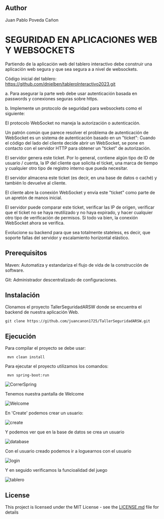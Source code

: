 ## Author

Juan Pablo Poveda Cañon

# SEGURIDAD EN APLICACIONES WEB Y WEBSOCKETS

Partiendo de la aplicación web del tablero interactivo debe construir una aplicación web segura y que sea segura a a nivel de websockets.

Código inicial del tablero: https://github.com/dnielben/tableroInteractivo2023.git

a. Para asegurar la parte web debe usar autenticación basada en passwords y conexiones seguras sobre https.

b. Implemente un protocolo de seguridad para websockets como el siguiente:

El protocolo WebSocket no maneja la autorización o autenticación.

Un patrón común que parece resolver el problema de autenticación de WebSocket es un sistema de autenticación basado en un "ticket":
Cuando el código del lado del cliente decide abrir un WebSocket, se pone en contacto con el servidor HTTP para obtener un "ticket" de autorización.

El servidor genera este ticket. Por lo general, contiene algún tipo de ID de usuario / cuenta, la IP del cliente que solicita el ticket, una marca de tiempo y cualquier otro tipo de registro interno que pueda necesitar.

El servidor almacena este ticket (es decir, en una base de datos o caché) y también lo devuelve al cliente.

El cliente abre la conexión WebSocket y envía este "ticket" como parte de un apretón de manos inicial.

El servidor puede comparar este ticket, verificar las IP de origen, verificar que el ticket no se haya reutilizado y no haya expirado, y hacer cualquier otro tipo de verificación de permisos. Si todo va bien, la conexión WebSocket ahora se verifica.

Evolucione su backend para que sea totalmente stateless, es decir, que soporte fallas del servidor y escalamiento horizontal elástico.

## Prerequisitos

Maven: Automatiza y estandariza el flujo de vida de la construcción de software.

Git: Administrador descentralizado de configuraciones.

 
 
## Instalación

Clonamos el proyecto TallerSeguridadARSW donde se encuentra el backend de nuestra aplicación Web.  

```
git clone https://github.com/juancanon1725/TallerSeguridadARSW.git
```

## Ejecución

Para compilar el proyecto se debe usar:

```
 mvn clean install
```

Para ejecutar el proyecto utilizamos los comandos:

```
 mvn spring-boot:run 
```

![CorrerSpring](https://github.com/user-attachments/assets/85a515ed-f95c-4f85-8f17-07e1db9291fd)

Tenemos nuestra pantalla de Welcome

![Welcome](https://github.com/user-attachments/assets/21651b1f-37df-488c-a607-af4c819808b7)

En 'Create' podemos crear un usuario:

![create](https://github.com/user-attachments/assets/ef2620c4-6782-4d61-91da-43c62873b1b7)

Y podemos ver que en la base de datos se crea un usuario

![database](https://github.com/user-attachments/assets/f3c80bb7-f316-4a41-8cdf-4bcb28140461)

Con el usuario creado podemos ir a loguearnos con el usuario

![login](https://github.com/user-attachments/assets/e368a4f7-d052-4ae1-bbe8-31e9a61df686)

Y en seguido verificamos la funcioalidad del juego

![tablero](https://github.com/user-attachments/assets/d0c03658-2f0b-4464-9795-f7687d1b6565)

## License

This project is licensed under the MIT License - see the [LICENSE.md](LICENSE.md) file for details

